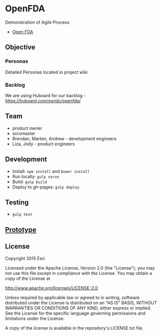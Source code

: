 # OpenFDA

Demonstration of Agile Process

- [Open FDA](https://open.fda.gov/)

## Objective

### Personas

Detailed Personas located in project wiki 

### Backlog

We are using Huboard for our backlog - https://huboard.com/esridc/openfda/

## Team

- product owner
- scrumaster
- Brendan, Marten, Andrew - development engineers
- Liza, Jody - product engineers

## Development

* Install: `npm install` and `bower install`
* Run locally: `gulp serve`
* Build: `gulp build`
* Deploy to gh-pages: `gulp deploy`

## Testing
* `gulp test`

## [Prototype](http://esridc.github.io/openfda/)


## License 

Copyright 2015 Esri

Licensed under the Apache License, Version 2.0 (the "License"); you may not use this file except in compliance with the License. You may obtain a copy of the License at

http://www.apache.org/licenses/LICENSE-2.0

Unless required by applicable law or agreed to in writing, software distributed under the License is distributed on an "AS IS" BASIS, WITHOUT WARRANTIES OR CONDITIONS OF ANY KIND, either express or implied. See the License for the specific language governing permissions and limitations under the License.

A copy of the license is available in the repository's LICENSE.txt file. 
